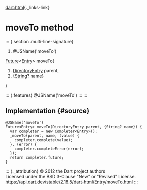 [dart:html](../../dart-html/dart-html-library){._links-link}

moveTo method
=============

::: {.section .multi-line-signature}
<div>

1.  \@JSName(\'moveTo\')

</div>

[Future](../../dart-async/future-class)\<[Entry](../entry-class)\>
moveTo(

1.  [DirectoryEntry](../directoryentry-class) parent,
2.  {[String](../../dart-core/string-class)? name}

)

::: {.features}
\@JSName(\'moveTo\')
:::
:::

Implementation {#source}
--------------

``` {.language-dart data-language="dart"}
@JSName('moveTo')
Future<Entry> moveTo(DirectoryEntry parent, {String? name}) {
  var completer = new Completer<Entry>();
  _moveTo(parent, name, (value) {
    completer.complete(value);
  }, (error) {
    completer.completeError(error);
  });
  return completer.future;
}
```

::: {._attribution}
© 2012 the Dart project authors\
Licensed under the BSD 3-Clause \"New\" or \"Revised\" License.\
<https://api.dart.dev/stable/2.18.5/dart-html/Entry/moveTo.html>
:::
